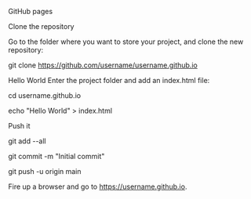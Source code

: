 GitHub pages

Clone the repository

Go to the folder where you want to store your project, and clone the new repository:

git clone https://github.com/username/username.github.io

Hello World
Enter the project folder and add an index.html file:

cd username.github.io

echo "Hello World" > index.html

Push it

git add --all

git commit -m "Initial commit"

git push -u origin main


Fire up a browser and go to https://username.github.io.
